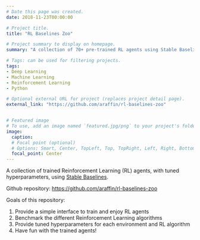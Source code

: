 ```yaml
---
# Date this page was created.
date: 2018-11-23T00:00:00

# Project title.
title: "RL Baselines Zoo"

# Project summary to display on homepage.
summary: "A collection of 70+ pre-trained RL agents using Stable Baselines"

# Tags: can be used for filtering projects.
tags:
- Deep Learning
- Machine Learning
- Reinforcement Learning
- Python

# Optional external URL for project (replaces project detail page).
external_link: "https://github.com/araffin/rl-baselines-zoo"


# Featured image
# To use, add an image named `featured.jpg/png` to your project's folder.
image:
  caption:
  # Focal point (optional)
  # Options: Smart, Center, TopLeft, Top, TopRight, Left, Right, BottomLeft, Bottom, BottomRight
  focal_point: Center
---
```


A collection of trained Reinforcement Learning (RL) agents, with tuned hyperparameters, using [Stable Baselines](https://github.com/hill-a/stable-baselines).

Github repository: https://github.com/araffin/rl-baselines-zoo

Goals of this repository:

1. Provide a simple interface to train and enjoy RL agents
2. Benchmark the different Reinforcement Learning algorithms
3. Provide tuned hyperparameters for each environment and RL algorithm
4. Have fun with the trained agents!
